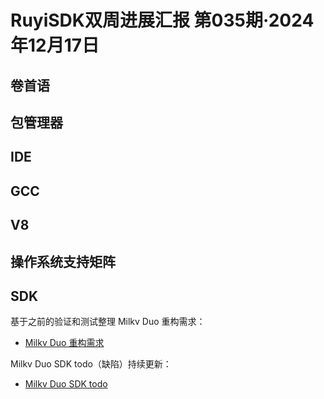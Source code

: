 # RuyiSDK双周进展汇报  第035期·2024年12月17日

## 卷首语

## 包管理器

## IDE

## GCC

## V8

## 操作系统支持矩阵

## SDK

基于之前的验证和测试整理 Milkv Duo 重构需求：

- [Milkv Duo 重构需求](https://gitee.com/yunxiangluo/milkv-duo/blob/master/%E9%87%8D%E6%9E%84%E9%9C%80%E6%B1%82.md)

Milkv Duo SDK todo（缺陷）持续更新：

- [Milkv Duo SDK todo](https://gitee.com/yunxiangluo/milkv-duo/blob/master/todo.md)
